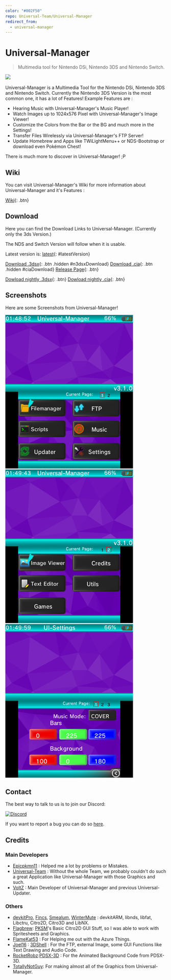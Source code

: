 ```yaml
---
color: "#002F50"
repo: Universal-Team/Universal-Manager
redirect_from:
  - universal-manager
---
```


<script src="https://ajax.googleapis.com/ajax/libs/jquery/2.1.3/jquery.min.js"></script>
<script>
  $(document).ready(function() {
    $.getJSON('https://api.github.com/repos/Universal-Team/Universal-Manager/tags').done(function(json) {
      var release = json[0];
      var version = release.name;

      var n3dsxURL = 'https://github.com/Universal-Team/Universal-Manager/releases/download/'+version+'/Universal-Manager.3dsx'
      var ciaURL = 'https://github.com/Universal-Team/Universal-Manager/releases/download/'+version+'/Universal-Manager.cia'
      var releaseURL = 'https://github.com/Universal-Team/Universal-Manager/releases/tag/'+version

      $('#n3dsxDownload').attr('href', n3dsxURL);
      $('#ciaDownload').attr('href', ciaURL);
      $('#n3dsxDownload').attr('class', 'btn');
      $('#ciaDownload').attr('class', 'btn');
      $('#latestVersion').html(version)
      $('#latestVersion').attr('href', releaseURL);
    });
  });
</script>

# Universal-Manager

> Multimedia tool for Nintendo DSi, Nintendo 3DS and Nintendo Switch.

<img height="100" src="https://github.com/Universal-Team/Universal-Manager/raw/master/resources/Banner.png">

Universal-Manager is a Multimedia Tool for the Nintendo DSi, Nintendo 3DS and Nintendo Switch.
Currently the Nintendo 3DS Version is the most common one, it has a lot of Features!
Example Features are : 
- Hearing Music with Universal-Manager's Music Player!
- Watch Images up to 1024x576 Pixel with Universal-Manager's Image Viewer!
- Customize the Colors from the Bar or the BG and much more in the Settings!
- Transfer Files Wirelessly via Universal-Manager's FTP Server!
- Update Homebrew and Apps like TWiLightMenu++ or NDS-Bootstrap or download even Pokémon Chest!

There is much more to discover in Universal-Manager! ;P

## Wiki
You can visit Universal-Manager's Wiki for more information about Universal-Manager and it's Features :

[Wiki](https://github.com/Universal-Team/Universal-Manager/wiki){: .btn}


## Download

Here you can find the Download Links to Universal-Manager. (Currently only the 3ds Version.)

The NDS and Switch Version will follow when it is usable.

Latest version is: [latest](https://github.com/Universal-Team/Universal-Manager/releases/latest){: #latestVersion}

[Download .3dsx](){: .btn .hidden #n3dsxDownload}
[Download .cia](){: .btn .hidden #ciaDownload}
[Release Page](https://github.com/Universal-Team/Universal-Manager/releases/latest){: .btn}

[Dowload nightly .3dsx](https://github.com/Universal-Team/extras/raw/master/builds/Universal-Manager/Universal-Manager.3dsx){: .btn}
[Dowload nightly .cia](https://github.com/Universal-Team/extras/raw/master/builds/Universal-Manager/Universal-Manager.cia){: .btn}

## Screenshots
Here are some Screenshots from Universal-Manager!

![Citra-1](assets/images/universal-manager/Citra-1.png)
![Citra-2](assets/images/universal-manager/Citra-2.png)
![Citra-3](assets/images/universal-manager/Citra-3.png)

## Contact
The best way to talk to us is to join our Discord:

[![Discord](https://discordapp.com/api/guilds/568119817320792074/widget.png?style=banner2)](https://discord.gg/KDJCfGF)

If you want to report a bug you can do so [here](https://github.com/Universal-Team/Universal-Manager/issues/new/choose).

## Credits
### Main Developers
- [Epicpkmn11](https://github.com/Epicpkmn11) : Helped me a lot by problems or Mistakes.
- [Universal-Team](https://github.com/Universal-Team) : Without the whole Team, we probably couldn't do such a great Application like Universal-Manager with those Graphics and such.
- [VoltZ](https://github.com/SuperSaiyajinVoltZ) : Main Developer of Universal-Manager and previous Universal-Updater.
### Others
- [devkitPro](https://github.com/devkitPro), [Fincs](https://github.com/fincs), [Smealum](https://github.com/smealum), [WinterMute](https://github.com/WinterMute) : devkitARM, libnds, libfat, Libctru, Citro2D, Citro3D and LibNX.
- [Flagbrew](https://github.com/FlagBrew): [PKSM](https://github.com/FlagBrew/PKSM)'s Basic Citro2D GUI Stuff, so I was able to work with Spritesheets and Graphics.
- [FlameKat53](https://github.com/FlameKat53) : For Helping me out with the Azure Things.
- [Joel16](https://github.com/joel16) : [3DShell](https://github.com/joel16/3DShell) : For the FTP, external Image, some GUI Functions like Text Drawing and Audio Code.
- [RocketRobz](https://github.com/RocketRobz):[PDSX-3D](https://github.com/RocketRobz/PDSX-3D) : For the Animated Background Code from PDSX-3D.
- [TotallyNotGuy](https://github.com/TotallyNotGuy): For making almost all of the Graphics from Universal-Manager.